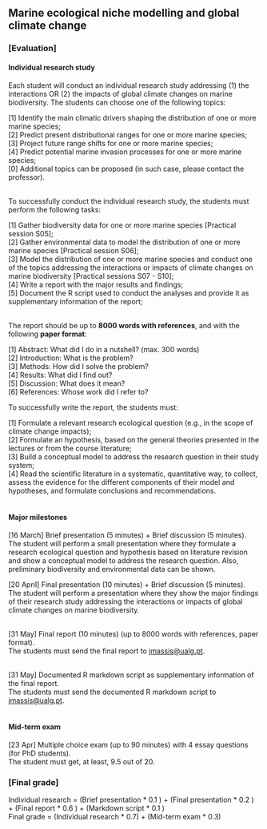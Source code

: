 ## Marine ecological niche modelling and global climate change
### [Evaluation]

#### Individual research study

Each student will conduct an individual research study addressing (1) the interactions OR (2) the impacts of global climate changes on marine biodiversity. The students can choose one of the following topics:

[1] Identify the main climatic drivers shaping the distribution of one or more marine species;<br>
[2] Predict present distributional ranges for one or more marine species;<br>
[3] Project future range shifts for one or more marine species;<br>
[4] Predict potential marine invasion processes for one or more marine species;<br>
[0] Additional topics can be proposed (in such case, please contact the professor).<br><br>

To successfully conduct the individual research study, the students must perform the following tasks:

[1] Gather biodiversity data for one or more marine species [Practical session S05];<br>
[2] Gather environmental data to model the distribution of one or more marine species [Practical session S06];<br>
[3] Model the distribution of one or more marine species and conduct one of the topics addressing the interactions or impacts of climate changes on marine biodiversity [Practical sessions S07 - S10];<br>
[4] Write a report with the major results and findings;<br>
[5] Document the R script used to conduct the analyses and provide it as supplementary information of the report;<br><br>

The report should be up to **8000 words with references**, and with the following **paper format**:

[1] Abstract: What did I do in a nutshell? (max. 300 words)<br>
[2] Introduction: What is the problem?<br>
[3] Methods: How did I solve the problem?<br>
[4] Results: What did I find out?<br>
[5] Discussion: What does it mean?<br>
[6] References: Whose work did I refer to?<br>

To successfully write the report, the students must:

[1] Formulate a relevant research ecological question (e.g., in the scope of climate change impacts);<br>
[2] Formulate an hypothesis, based on the general theories presented in the lectures or from the course literature;<br>
[3] Build a conceptual model to address the research question in their study system;<br>
[4] Read the scientific literature in a systematic, quantitative way, to collect, assess the evidence for the different components of their model and hypotheses, and formulate conclusions and recommendations.<br><br>

#### Major milestones

[16 March] Brief presentation (5 minutes) + Brief discussion (5 minutes).<br>
The student will perform a small presentation where they formulate a research ecological question and hypothesis based on literature revision and show a conceptual model to address the research question. Also, preliminary biodiversity and environmental data can be shown.

[20 April] Final presentation (10 minutes) + Brief discussion (5 minutes).<br>
The student will perform a presentation where they show the major findings of their research study addressing the interactions or impacts of global climate changes on marine biodiversity.<br><br>

[31 May] Final report (10 minutes) (up to 8000 words with references, paper format).<br>
The students must send the final report to jmassis@ualg.pt.<br><br>

[31 May] Documented R markdown script as supplementary information of the final report.<br>
The students must send the documented R markdown script to jmassis@ualg.pt.<br><br>


#### Mid-term exam

[23 Apr] Multiple choice exam (up to 90 minutes) with 4 essay questions (for PhD students).<br>
The student must get, at least, 9.5 out of 20.<br>

### [Final grade]

Individual research = (Brief presentation * 0.1 ) + (Final presentation * 0.2 ) + (Final report * 0.6 ) + (Markdown script * 0.1 )<br>
Final grade = (Individual research * 0.7) + (Mid-term exam * 0.3)
